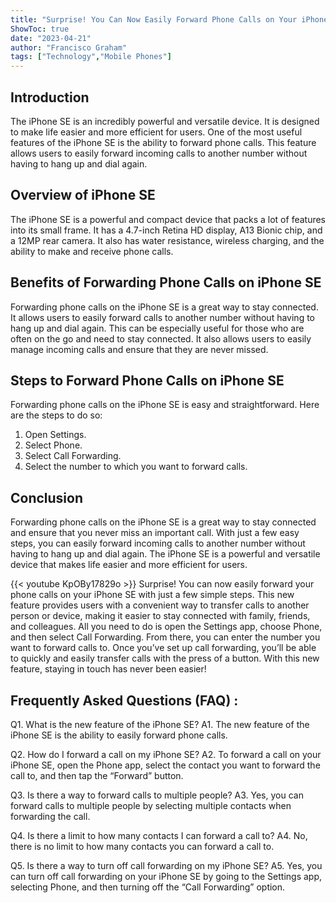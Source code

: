 ```yaml
---
title: "Surprise! You Can Now Easily Forward Phone Calls on Your iPhone SE - Here's How!"
ShowToc: true 
date: "2023-04-21"
author: "Francisco Graham" 
tags: ["Technology","Mobile Phones"]
---
```

## Introduction 

The iPhone SE is an incredibly powerful and versatile device. It is designed to make life easier and more efficient for users. One of the most useful features of the iPhone SE is the ability to forward phone calls. This feature allows users to easily forward incoming calls to another number without having to hang up and dial again.

## Overview of iPhone SE 

The iPhone SE is a powerful and compact device that packs a lot of features into its small frame. It has a 4.7-inch Retina HD display, A13 Bionic chip, and a 12MP rear camera. It also has water resistance, wireless charging, and the ability to make and receive phone calls.

## Benefits of Forwarding Phone Calls on iPhone SE 

Forwarding phone calls on the iPhone SE is a great way to stay connected. It allows users to easily forward calls to another number without having to hang up and dial again. This can be especially useful for those who are often on the go and need to stay connected. It also allows users to easily manage incoming calls and ensure that they are never missed. 

## Steps to Forward Phone Calls on iPhone SE 

Forwarding phone calls on the iPhone SE is easy and straightforward. Here are the steps to do so:

1. Open Settings.
2. Select Phone.
3. Select Call Forwarding.
4. Select the number to which you want to forward calls.

## Conclusion 

Forwarding phone calls on the iPhone SE is a great way to stay connected and ensure that you never miss an important call. With just a few easy steps, you can easily forward incoming calls to another number without having to hang up and dial again. The iPhone SE is a powerful and versatile device that makes life easier and more efficient for users.

{{< youtube KpOBy17829o >}} 
Surprise! You can now easily forward your phone calls on your iPhone SE with just a few simple steps. This new feature provides users with a convenient way to transfer calls to another person or device, making it easier to stay connected with family, friends, and colleagues. All you need to do is open the Settings app, choose Phone, and then select Call Forwarding. From there, you can enter the number you want to forward calls to. Once you’ve set up call forwarding, you’ll be able to quickly and easily transfer calls with the press of a button. With this new feature, staying in touch has never been easier!

## Frequently Asked Questions (FAQ) :
Q1. What is the new feature of the iPhone SE? 
A1. The new feature of the iPhone SE is the ability to easily forward phone calls.

Q2. How do I forward a call on my iPhone SE? 
A2. To forward a call on your iPhone SE, open the Phone app, select the contact you want to forward the call to, and then tap the “Forward” button. 

Q3. Is there a way to forward calls to multiple people? 
A3. Yes, you can forward calls to multiple people by selecting multiple contacts when forwarding the call.

Q4. Is there a limit to how many contacts I can forward a call to? 
A4. No, there is no limit to how many contacts you can forward a call to.

Q5. Is there a way to turn off call forwarding on my iPhone SE? 
A5. Yes, you can turn off call forwarding on your iPhone SE by going to the Settings app, selecting Phone, and then turning off the “Call Forwarding” option.


